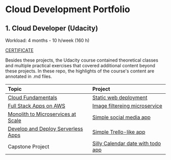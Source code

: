 # Cloud Development Portfolio

## 1. Cloud Developer (Udacity)

Workload: 4 months - 10 h/week (160 h)

[CERTIFICATE](https://graduation.udacity.com/nd9990-ent)

Besides these projects, the Udacity course contained theoretical classes and multiple practical exercises that covered additional content beyond these projects. In these repo, the highlights of the course's content are annotated in .md files.

| Topic | Project |
|:-------|:-------|
|[Cloud Fundamentals](https://github.com/gonzalo-munillag/Cloud_Development_Portfolio/tree/main/Cloud_Fundamentals)|[Static web deployment](https://github.com/gonzalo-munillag/Cloud_Development_Portfolio/tree/main/Cloud_Fundamentals/Deploy_Static_Website_on_AWS)|
|[Full Stack Apps on AWS](https://github.com/gonzalo-munillag/Cloud_Development_Portfolio/tree/main/Full_Stack_Apps_On_AWS)|[Image filtereing microservice](https://github.com/gonzalo-munillag/Cloud_Development_Portfolio/tree/main/Full_Stack_Apps_On_AWS/image-filter-starter-code)|
|[Monolith to Microservices at Scale](https://github.com/gonzalo-munillag/Cloud_Development_Portfolio/tree/main/Monolith_to_Microservices_at_Scale)|[Simple social media app](https://github.com/gonzalo-munillag/Cloud_Development_Portfolio/tree/main/Monolith_to_Microservices_at_Scale/nd9990-c3-microservices-exercises-master/project)|
|[Develop and Deploy Serverless Apps](https://github.com/gonzalo-munillag/Cloud_Development_Portfolio/tree/main/Develop_and_Deploy_Serverless_Apps)|[Simple Trello-like app](https://github.com/gonzalo-munillag/Cloud_Development_Portfolio/tree/main/Develop_and_Deploy_Serverless_Apps/project)|
|Capstone Project|[Silly Calendar date with todo app](https://github.com/gonzalo-munillag/Cloud_Development_Portfolio/tree/main/Capstone_Project)|

